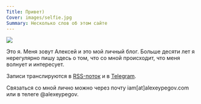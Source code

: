 ```yaml
---
Title: Привет)
Cover: images/selfie.jpg
Summary: Несколько слов об этом сайте
---
```


![](images/bio.jpg)

Это я. Меня зовут Алексей и это мой личный блог. Больше десяти лет я нерегулярно пишу здесь о том, что со мной происходит, что меня волнует и интересует.

Записи транслируются в [RSS-поток][rss] и в [Telegram][tg].

Связаться со мной лично можно через почту iam[at]alexeypegov.com или в телеге @alexeypegov.

[rss]: https://feeds.feedburner.com/false-movement
[tg]: https://t.me/false_movement